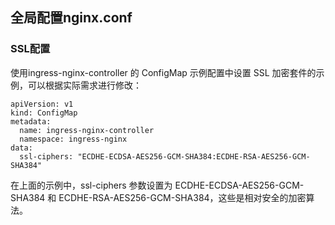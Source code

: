 ## 全局配置nginx.conf

### SSL配置
使用ingress-nginx-controller 的 ConfigMap 示例配置中设置 SSL 加密套件的示例，可以根据实际需求进行修改：

```
apiVersion: v1
kind: ConfigMap
metadata:
  name: ingress-nginx-controller
  namespace: ingress-nginx
data:
  ssl-ciphers: "ECDHE-ECDSA-AES256-GCM-SHA384:ECDHE-RSA-AES256-GCM-SHA384"
```

在上面的示例中，ssl-ciphers 参数设置为 ECDHE-ECDSA-AES256-GCM-SHA384 和 ECDHE-RSA-AES256-GCM-SHA384，这些是相对安全的加密算法。
